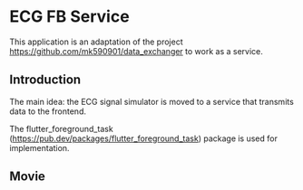 # ECG FB Service

This application is an adaptation of the project https://github.com/mk590901/data_exchanger to work as a service.

## Introduction

The main idea: the ECG signal simulator is moved to a service that transmits data to the frontend.

The flutter_foreground_task (https://pub.dev/packages/flutter_foreground_task) package is used for implementation.

## Movie

